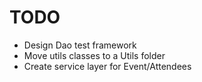 # TODO
* Design Dao test framework
* Move utils classes to a Utils folder
* Create service layer for Event/Attendees
